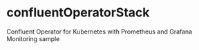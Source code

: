 # confluentOperatorStack
Confluent Operator for Kubernetes with Prometheus and Grafana Monitoring sample
